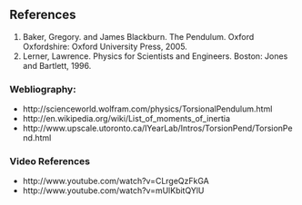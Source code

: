 ## References
<ol>
<li>Baker, Gregory. and James Blackburn. The Pendulum. Oxford Oxfordshire: Oxford University Press, 2005.</li>
<li>Lerner, Lawrence. Physics for Scientists and Engineers. Boston: Jones and Bartlett, 1996.</li>
</ol>

###  Webliography:
<ul>
<li>http://scienceworld.wolfram.com/physics/TorsionalPendulum.html</li>
<li>http://en.wikipedia.org/wiki/List_of_moments_of_inertia</li>
<li>http://www.upscale.utoronto.ca/IYearLab/Intros/TorsionPend/TorsionPend.html</li>
</ul>

### Video References
<ul>
<li>http://www.youtube.com/watch?v=CLrgeQzFkGA</li>
<li>http://www.youtube.com/watch?v=mUlKbitQYlU</li>
</ul>
